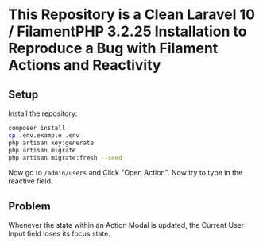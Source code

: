 # This Repository is a Clean Laravel 10 / FilamentPHP 3.2.25 Installation to Reproduce a Bug with Filament Actions and Reactivity

## Setup
Install the repository:

```bash
composer install
cp .env.example .env
php artisan key:generate
php artisan migrate
php artisan migrate:fresh --seed
```

Now go to `/admin/users` and Click "Open Action". Now try to type in the reactive field.

## Problem

Whenever the state within an Action Modal is updated, the Current User Input field loses its focus state.
